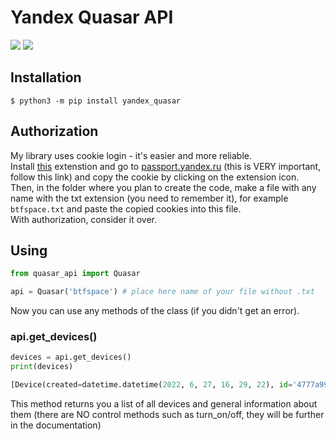 # Yandex Quasar API
![](https://img.shields.io/badge/httpx-0.13.3-green)
![](https://img.shields.io/badge/dacite-1.6.0-brightgreen)
## Installation
```
$ python3 -m pip install yandex_quasar
```
## Authorization
My library uses cookie login - it's easier and more reliable.  
Install [this](https://chrome.google.com/webstore/detail/copy-cookies/jcbpglbplpblnagieibnemmkiamekcdg) extenstion and go to [passport.yandex.ru](https://passport.yandex.ru) (this is VERY important, follow this link) and copy the cookie by clicking on the extension icon.  
Then, in the folder where you plan to create the code, make a file with any name with the txt extension (you need to remember it), for example `btfspace.txt` and paste the copied cookies into this file.  
With authorization, consider it over.
## Using
```python
from quasar_api import Quasar

api = Quasar('btfspace') # place here name of your file without .txt
```
Now you can use any methods of the class (if you didn't get an error).
### api.get_devices()
```python
devices = api.get_devices()
print(devices)

[Device(created=datetime.datetime(2022, 6, 27, 16, 29, 22), id='4777a99c-1096-4acf-9496-1eec0f7aa016', name='Яндекс Мини', room=None, room_id=None, type='devices.types.smart_speaker.yandex.station.mini', manufacturer='Yandex Services AG', model='YNDX-0004', sw_version=None), Device(created=datetime.datetime(2022, 6, 27, 16, 27, 53), id='7f604b0b-bd40-4822-a0d9-2a3fbdd0bd91', name='Яндекс Станц...
```
This method returns you a list of all devices and general information about them (there are NO control methods such as turn_on/off, they will be further in the documentation)
